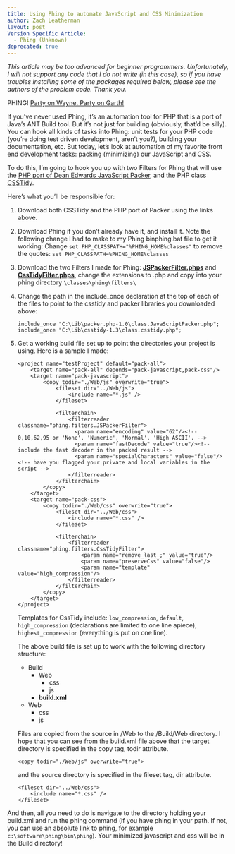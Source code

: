 ```yaml
---
title: Using Phing to automate JavaScript and CSS Minimization
author: Zach Leatherman
layout: post
Version Specific Article:
  - Phing (Unknown)
deprecated: true
---
```


*This article may be too advanced for beginner programmers. Unfortunately, I will not support any code that I do not write (in this case), so if you have troubles installing some of the packages required below, please see the authors of the problem code. Thank you.*

PHING! [Party on Wayne. Party on Garth!][1]

 [1]: http://en.wikipedia.org/wiki/Wayne's_World

If you’ve never used Phing, it’s an automation tool for PHP that is a port of Java’s ANT Build tool. But it’s not just for building (obviously, that’d be silly). You can hook all kinds of tasks into Phing: unit tests for your PHP code (you’re doing test driven development, aren’t you?), building your documentation, etc. But today, let’s look at automation of my favorite front end development tasks: packing (minimizing) our JavaScript and CSS.

To do this, I’m going to hook you up with two Filters for Phing that will use the [PHP port of Dean Edwards JavaScript Packer][2], and the PHP class [CSSTidy][3].

 [2]: http://joliclic.free.fr/php/javascript-packer/en/
 [3]: http://csstidy.sourceforge.net/

Here’s what you’ll be responsible for:

1.  Download both CSSTidy and the PHP port of Packer using the links above.
2.  Download Phing if you don’t already have it, and install it. Note the following change I had to make to my Phing binphing.bat file to get it working: Change `set PHP_CLASSPATH="%PHING_HOME%classes"` to remove the quotes: `set PHP_CLASSPATH=%PHING_HOME%classes`
3.  Download the two Filters I made for Phing: **[JSPackerFilter.phps][4]** and **[CssTidyFilter.phps][5]**, change the extensions to .php and copy into your phing directory `\classes\phing\filters\`
4.  Change the path in the include_once declaration at the top of each of the files to point to the csstidy and packer libraries you downloaded above: 

        include_once "C:\Lib\packer.php-1.0\class.JavaScriptPacker.php";
        include_once "C:\Lib\csstidy-1.3\class.csstidy.php";

5.  Get a working build file set up to point the directories your project is using. Here is a sample I made:     

        <project name="testProject" default="pack-all">
            <target name="pack-all" depends="pack-javascript,pack-css"/>
            <target name="pack-javascript">
                <copy todir="./Web/js" overwrite="true">
                    <fileset dir="../Web/js">
                        <include name="*.js" />
                    </fileset>
         
                    <filterchain>
                        <filterreader classname="phing.filters.JSPackerFilter">
                          <param name="encoding" value="62"/><!-- 0,10,62,95 or 'None', 'Numeric', 'Normal', 'High ASCII'. -->
                          <param name="fastDecode" value="true"/><!-- include the fast decoder in the packed result -->
                          <param name="specialCharacters" value="false"/><!-- have you flagged your private and local variables in the script -->
                        </filterreader>
                    </filterchain>
                </copy>
            </target>
            <target name="pack-css">
                <copy todir="./Web/css" overwrite="true">
                    <fileset dir="../Web/css">
                        <include name="*.css" />
                    </fileset>
         
                    <filterchain>
                        <filterreader classname="phing.filters.CssTidyFilter">
                            <param name="remove_last_;" value="true"/>
                            <param name="preserveCss" value="false"/>
                            <param name="template" value="high_compression"/>
                        </filterreader>
                    </filterchain>
                </copy>
            </target>
        </project>
        
    
    Templates for CssTidy include: `low_compression`, `default`, `high_compression` (declarations are limited to one line apiece), `highest_compression` (everything is put on one line).
    
    The above build file is set up to work with the following directory structure:
    
    *   Build 
        *   Web 
            *   css
            *   js
        *   **build.xml**
    *   Web 
        *   css
        *   js
    
    Files are copied from the source in /Web to the /Build/Web directory. I hope that you can see from the build.xml file above that the target directory is specified in the copy tag, todir attribute.
    
        <copy todir="./Web/js" overwrite="true">
    
    and the source directory is specified in the fileset tag, dir attribute.
    
        <fileset dir="../Web/css">
            <include name="*.css" />
        </fileset>

 [4]: /Projects/phing/JSPackerFilter.phps
 [5]: /Projects/phing/CssTidyFilter.phps

And then, all you need to do is navigate to the directory holding your build.xml and run the phing command (if you have phing in your path. If not, you can use an absolute link to phing, for example `c:\software\phing\bin\phing`). Your minimized javascript and css will be in the Build directory!
